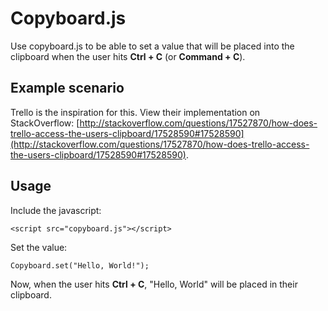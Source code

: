 Copyboard.js
============

Use copyboard.js to be able to set a value that will be placed into the clipboard when the user hits **Ctrl + C** (or **Command + C**).

## Example scenario

Trello is the inspiration for this. View their implementation on StackOverflow: [http://stackoverflow.com/questions/17527870/how-does-trello-access-the-users-clipboard/17528590#17528590](http://stackoverflow.com/questions/17527870/how-does-trello-access-the-users-clipboard/17528590#17528590).

## Usage

Include the javascript:

	<script src="copyboard.js"></script>

Set the value:

	Copyboard.set("Hello, World!");

Now, when the user hits **Ctrl + C**, "Hello, World" will be placed in their clipboard.